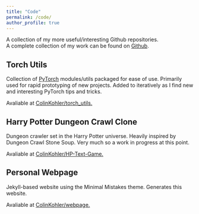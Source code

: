 ```yaml
---
title: "Code"
permalink: /code/
author_profile: true
---
```

A collection of my more useful/interesting Github repositories.  
A complete collection of my work can be found on [Github](https://github.com/ColinKohler).

## Torch Utils
Collection of [PyTorch](https://pytorch.org/) modules/utils packaged for ease of use. Primarily used for rapid prototyping of new projects.
Added to iteratively as I find new and interesting PyTorch tips and tricks.

Avaliable at [<i class="fab fa-fw fa-github-alt" aria-hidden="true"></i>ColinKohler/torch_utils.](https://github.com/ColinKohler/torch_utils)

## Harry Potter Dungeon Crawl Clone 
Dungeon crawler set in the Harry Potter universe. Heavily inspired by Dungeon Crawl Stone Soup. Very much so a work in progress at this point.

Avaliable at [<i class="fab fa-fw fa-github-alt" aria-hidden="true"></i>ColinKohler/HP-Text-Game.](https://github.com/ColinKohler/HP-Text-Game)

## Personal Webpage
Jekyll-based website using the Minimal Mistakes theme. Generates this website.

Avaliable at [<i class="fab fa-fw fa-github-alt" aria-hidden="true"></i>ColinKohler/webpage.](https://github.com/ColinKohler/webpage)
